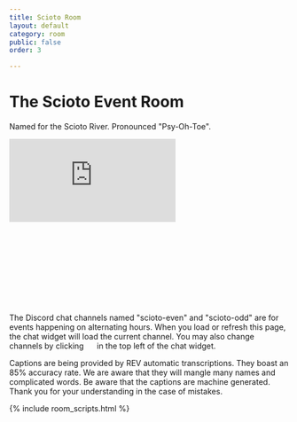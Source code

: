 ```yaml
---
title: Scioto Room
layout: default
category: room
public: false
order: 3

---
```

# The Scioto Event Room

Named for the Scioto River. Pronounced "Psy-Oh-Toe".

<iframe src="https://player.vimeo.com/video/448012416" frameborder="0" allow="autoplay; fullscreen" allowfullscreen  class="nasfic-video"></iframe>

<iframe frameborder="0" class="nasfic-chat">
</iframe>

The Discord chat channels named "scioto-even" and "scioto-odd" are for events 
happening on alternating hours. When you load or refresh this page, the chat 
widget will load the current channel. You may also change channels by clicking 
<span class="hamburger-menu-image">&nbsp;&nbsp;&nbsp;&nbsp;</span>
in the top left of the chat widget.

Captions are being provided by REV automatic transcriptions.  They boast an 85% 
accuracy rate. We are aware that they will mangle many names and complicated 
words.  Be aware that the captions are machine generated.  Thank you for your 
understanding in the case of mistakes.

<script src="https://unpkg.com/dayjs@1.8.21/dayjs.min.js"></script>
<script>
const even = "742199135716769875";
const odd = "742279253592113243";
</script>
{% include room_scripts.html %}
